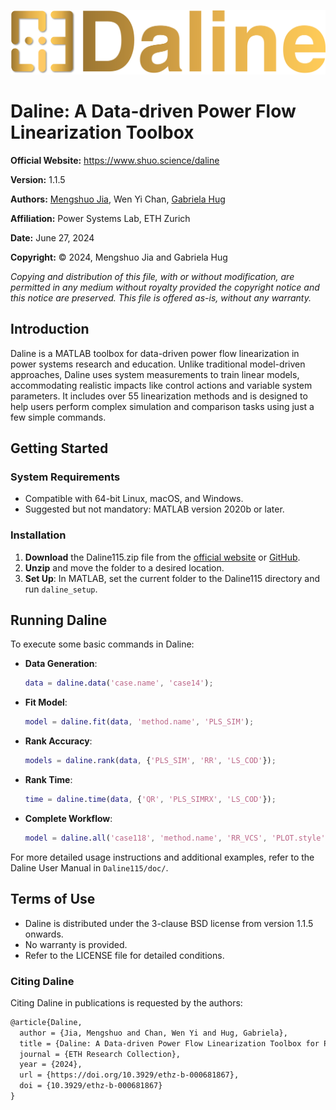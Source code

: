 ![dalinelogo](dalinelogo.png)

# Daline: A Data-driven Power Flow Linearization Toolbox

**Official Website:** https://www.shuo.science/daline

**Version:** 1.1.5

**Authors:** [Mengshuo Jia](https://www.shuo.science), Wen Yi Chan, [Gabriela Hug](https://psl.ee.ethz.ch/people/prof--gabriela-hug.html)

**Affiliation:** Power Systems Lab, ETH Zurich

**Date:** June 27, 2024

**Copyright:** © 2024, Mengshuo Jia and Gabriela Hug

*Copying and distribution of this file, with or without modification, are permitted in any medium without royalty provided the copyright notice and this notice are preserved. This file is offered as-is, without any warranty.*

## Introduction

Daline is a MATLAB toolbox for data-driven power flow linearization in power systems research and education. Unlike traditional model-driven approaches, Daline uses system measurements to train linear models, accommodating realistic impacts like control actions and variable system parameters. It includes over 55 linearization methods and is designed to help users perform complex simulation and comparison tasks using just a few simple commands.

## Getting Started

### System Requirements

- Compatible with 64-bit Linux, macOS, and Windows.
- Suggested but not mandatory: MATLAB version 2020b or later.

### Installation

1. **Download** the Daline115.zip file from the [official website](https://www.shuo.science/daline) or [GitHub](https://github.com/JarvisETHZ/Daline).
2. **Unzip** and move the folder to a desired location.
3. **Set Up**: In MATLAB, set the current folder to the Daline115 directory and run `daline_setup`.

## Running Daline

To execute some basic commands in Daline:

- **Data Generation**:

  ```matlab
  data = daline.data('case.name', 'case14');
  ```

- **Fit Model**:

  ```matlab
  model = daline.fit(data, 'method.name', 'PLS_SIM');
  ```

- **Rank Accuracy**:

  ```matlab
  models = daline.rank(data, {'PLS_SIM', 'RR', 'LS_COD'});
  ```

- **Rank Time**:

  ```matlab
  time = daline.time(data, {'QR', 'PLS_SIMRX', 'LS_COD'});
  ```

- **Complete Workflow**:

  ```matlab
  model = daline.all('case118', 'method.name', 'RR_VCS', 'PLOT.style', 'light');
  ```

For more detailed usage instructions and additional examples, refer to the Daline User Manual in `Daline115/doc/`.

## Terms of Use

- Daline is distributed under the 3-clause BSD license from version 1.1.5 onwards.
- No warranty is provided.
- Refer to the LICENSE file for detailed conditions.

### Citing Daline

Citing Daline in publications is requested by the authors:

```latex
@article{Daline,
  author = {Jia, Mengshuo and Chan, Wen Yi and Hug, Gabriela},
  title = {Daline: A Data-driven Power Flow Linearization Toolbox for Power Systems Research and Education}, 
  journal = {ETH Research Collection},
  year = {2024}, 
  url = {https://doi.org/10.3929/ethz-b-000681867},
  doi = {10.3929/ethz-b-000681867}
}
```